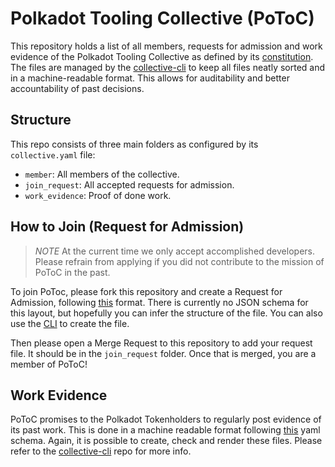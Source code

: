 # Polkadot Tooling Collective (PoToC)

This repository holds a list of all members, requests for admission and work evidence of the Polkadot Tooling Collective as defined by its [constitution](https://github.com/polkadot-tooling-collective/constitution).  
The files are managed by the [collective-cli](https://github.com/super-collective/collective-cli) to keep all files neatly sorted and in a machine-readable format. This allows for auditability and better accountability of past decisions.

## Structure

This repo consists of three main folders as configured by its `collective.yaml` file:
- `member`: All members of the collective.
- `join_request`: All accepted requests for admission.
- `work_evidence`: Proof of done work.

## How to Join (Request for Admission)

> *NOTE* At the current time we only accept accomplished developers. Please refrain from applying if you did not contribute to the mission of PoToC in the past.

To join PoToc, please fork this repository and create a Request for Admission, following [this](https://github.com/super-collective/collective-cli/blob/59d76d09c711250224803b4f6a6d91be260932a2/example/join_request.yaml) format. There is currently no JSON schema for this layout, but hopefully you can infer the structure of the file. You can also use the [CLI](https://github.com/super-collective/collective-cli?tab=readme-ov-file#creating-a-request-for-admission---interactive) to create the file.

Then please open a Merge Request to this repository to add your request file. It should be in the `join_request` folder. Once that is merged, you are a member of PoToC!

## Work Evidence

PoToC promises to the Polkadot Tokenholders to regularly post evidence of its past work. This is done in a machine readable format following [this](https://github.com/super-collective/collective-cli/blob/1d019d4dd5120db8f8517df7bfb64d19eac74b69/schema/evidence_report.json) yaml schema. Again, it is possible to create, check and render these files. Please refer to the [collective-cli](https://github.com/super-collective/collective-cli?tab=readme-ov-file#creating-evidence---interactive) repo for more info.
